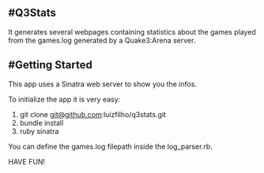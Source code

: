 #Q3Stats
----------------------------

It generates several webpages containing statistics about the games played from the games.log generated by a Quake3:Arena server.

#Getting Started
----------------------------

This app uses a Sinatra web server to show you the infos.

To initialize the app it is very easy:

1. git clone git@github.com:luizfilho/q3stats.git
2. bundle install
3. ruby sinatra

You can define the games.log filepath inside the log_parser.rb.

HAVE FUN!